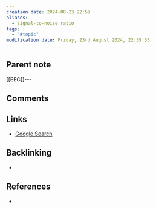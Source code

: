 ```yaml
---
creation date: 2024-08-23 22:59
aliases:
  - signal-to-noise ratio
tags:
  - "#topic"
modification date: Friday, 23rd August 2024, 22:59:53
---
```


## Parent note
[[EEG]]---
## Comments

## Links
- [Google Search](https://www.google.com/search?q=SNR)

## Backlinking
+ 
## References
+ 